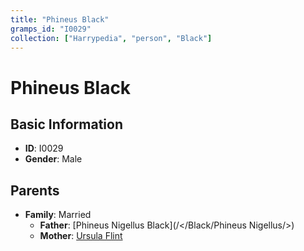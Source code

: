 ```yaml
---
title: "Phineus Black"
gramps_id: "I0029"
collection: ["Harrypedia", "person", "Black"]
---
```


# Phineus Black

## Basic Information

- **ID**: I0029
- **Gender**: Male

## Parents

- **Family**: Married
  - **Father**: [Phineus Nigellus Black](/</Black/Phineus Nigellus/>)
  - **Mother**: [Ursula Flint](//Flint/Ursula/)

